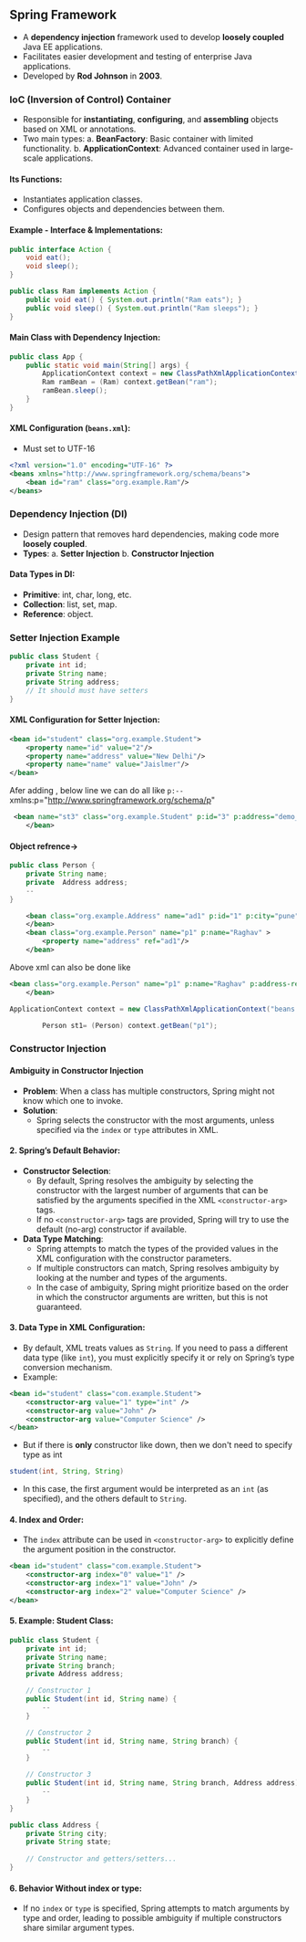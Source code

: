 
## Spring Framework
  - A **dependency injection** framework used to develop **loosely coupled** Java EE applications.
  - Facilitates easier development and testing of enterprise Java applications.
  - Developed by **Rod Johnson** in **2003**.
### IoC (Inversion of Control) Container
  - Responsible for **instantiating**, **configuring**, and **assembling** objects based on XML or annotations.
  - Two main types:
    a. **BeanFactory**: Basic container with limited functionality.
    b. **ApplicationContext**: Advanced container used in large-scale applications.
#### Its Functions:
  - Instantiates application classes.
  - Configures objects and dependencies between them.
#### Example - **Interface & Implementations:**
``` java
public interface Action {
    void eat();
    void sleep();
}

public class Ram implements Action {
    public void eat() { System.out.println("Ram eats"); }
    public void sleep() { System.out.println("Ram sleeps"); }
}
```

#### Main Class with Dependency Injection:

``` java
public class App {
    public static void main(String[] args) {
        ApplicationContext context = new ClassPathXmlApplicationContext("beans.xml");
        Ram ramBean = (Ram) context.getBean("ram");
        ramBean.sleep();
    }
}
```

#### XML Configuration (`beans.xml`):
- Must set to UTF-16
```xml
<?xml version="1.0" encoding="UTF-16" ?>
<beans xmlns="http://www.springframework.org/schema/beans">
    <bean id="ram" class="org.example.Ram"/>
</beans>
```

### Dependency Injection (DI)

  - Design pattern that removes hard dependencies, making code more **loosely coupled**.
  - **Types**:
    a. **Setter Injection**
    b. **Constructor Injection**
#### Data Types in DI:

  - **Primitive**: int, char, long, etc.
  - **Collection**: list, set, map.
  - **Reference**: object.
### Setter Injection Example

``` java
public class Student {
    private int id;
    private String name;
    private String address;
    // It should must have setters
}
```

#### XML Configuration for Setter Injection:

``` xml
<bean id="student" class="org.example.Student">
    <property name="id" value="2"/>
    <property name="address" value="New Delhi"/>
    <property name="name" value="Jaislmer"/>
</bean>
```


Afer adding , below line we can do all like `p:--`
xmlns:p="http://www.springframework.org/schema/p"

``` xml
 <bean name="st3" class="org.example.Student" p:id="3" p:address="demo_address" p:name="demo_name">
    </bean>
```


#### Object refrence->

``` java 
public class Person {
    private String name;
    private  Address address;
    --
}
``` 

``` xml
    <bean class="org.example.Address" name="ad1" p:id="1" p:city="pune" >
    </bean>
    <bean class="org.example.Person" name="p1" p:name="Raghav" >
        <property name="address" ref="ad1"/>
    </bean>
```

Above xml can also be done like

``` xml
<bean class="org.example.Person" name="p1" p:name="Raghav" p:address-ref="ad1" >
    </bean>
```

``` java
ApplicationContext context = new ClassPathXmlApplicationContext("beans.xml");

        Person st1= (Person) context.getBean("p1");
```


### Constructor Injection

#### Ambiguity in Constructor Injection

  - **Problem**: When a class has multiple constructors, Spring might not know which one to invoke.
  - **Solution**:
    - Spring selects the constructor with the most arguments, unless specified via the `index` or `type` attributes in XML.

#### 2. **Spring’s Default Behavior**:

  - **Constructor Selection**:
    - By default, Spring resolves the ambiguity by selecting the constructor with the largest number of arguments that can be satisfied by the arguments specified in the XML `<constructor-arg>` tags.
    - If no `<constructor-arg>` tags are provided, Spring will try to use the default (no-arg) constructor if available.
  - **Data Type Matching**:
    - Spring attempts to match the types of the provided values in the XML configuration with the constructor parameters.
    - If multiple constructors can match, Spring resolves ambiguity by looking at the number and types of the arguments.
    - In the case of ambiguity, Spring might prioritize based on the order in which the constructor arguments are written, but this is not guaranteed.
#### 3. **Data Type in XML Configuration**:

  - By default, XML treats values as `String`. If you need to pass a different data type (like `int`), you must explicitly specify it or rely on Spring’s type conversion mechanism.
  - Example:
``` xml
<bean id="student" class="com.example.Student">
    <constructor-arg value="1" type="int" />
    <constructor-arg value="John" />
    <constructor-arg value="Computer Science" />
</bean>
```
  - But if  there is **only** constructor like down, then we don't need to specify type as int
``` java
student(int, String, String)
```

  - In this case, the first argument would be interpreted as an `int` (as specified), and the others default to `String`.
#### 4. **Index and Order**:

  - The `index` attribute can be used in `<constructor-arg>` to explicitly define the argument position in the constructor.
``` xml
<bean id="student" class="com.example.Student">
    <constructor-arg index="0" value="1" />
    <constructor-arg index="1" value="John" />
    <constructor-arg index="2" value="Computer Science" />
</bean>
```

#### 5. **Example: Student Class**:

``` java
public class Student {
    private int id;
    private String name;
    private String branch;
    private Address address;

    // Constructor 1
    public Student(int id, String name) {
        --
    }

    // Constructor 2
    public Student(int id, String name, String branch) {
        --
    }

    // Constructor 3
    public Student(int id, String name, String branch, Address address) {
        --
    }
}

public class Address {
    private String city;
    private String state;
    
    // Constructor and getters/setters...
}
```

#### 6. **Behavior Without index or type**:

  - If no `index` or `type` is specified, Spring attempts to match arguments by type and order, leading to possible ambiguity if multiple constructors share similar argument types.

